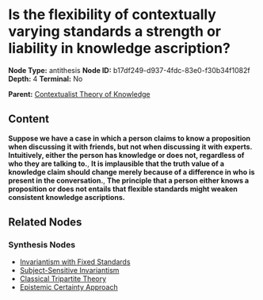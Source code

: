 # Is the flexibility of contextually varying standards a strength or liability in knowledge ascription?

**Node Type:** antithesis
**Node ID:** b17df249-d937-4fdc-83e0-f30b34f1082f
**Depth:** 4
**Terminal:** No

**Parent:** [Contextualist Theory of Knowledge](contextualist-theory-of-knowledge-synthesis-dad95a0b-4b20-4efa-8c33-3ff6ae121680.md)

## Content

**Suppose we have a case in which a person claims to know a proposition when discussing it with friends, but not when discussing it with experts. Intuitively, either the person has knowledge or does not, regardless of who they are talking to.**, **It is implausible that the truth value of a knowledge claim should change merely because of a difference in who is present in the conversation.**, **The principle that a person either knows a proposition or does not entails that flexible standards might weaken consistent knowledge ascriptions.**

## Related Nodes

### Synthesis Nodes

- [Invariantism with Fixed Standards](invariantism-with-fixed-standards-synthesis-baf1a90a-f787-4273-849e-25eed95228c8.md)
- [Subject-Sensitive Invariantism](subject-sensitive-invariantism-synthesis-87399de9-a0b4-441f-a678-c7b4b8061770.md)
- [Classical Tripartite Theory](classical-tripartite-theory-synthesis-b7eacc69-5b83-4898-a50e-e7f0d5d389b2.md)
- [Epistemic Certainty Approach](epistemic-certainty-approach-synthesis-ea4c06ee-6eca-42b1-b7fe-3b277589a9b3.md)
